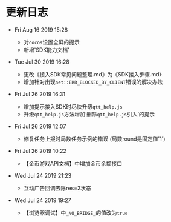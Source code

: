 # 更新日志

- Fri Aug 16 2019 15:28
  - 对`cocos`设置全屏的提示
  - 新增'SDK能力文档'

- Tue Jul 30 2019 16:28

  - 更改《接入SDK常见问题整理.md》为《SDK接入步骤.md》
  - 增加针对出现`net::ERR_BLOCKED_BY_CLIENT`错误的解决办法

- Fri Jul 26 2019 16:31

  - 增加提示接入SDK时尽快升级`qtt_help.js`
  - 升级`qtt_help.js`方法增加‘删除`qtt_help.js`引入’的提示

- Fri Jul 26 2019 12:07

  - 修复任务上报时局数任务示例的错误 (局数round是固定值'1')

- Fri Jul 26 2019 10:22

  - 【金币游戏API文档】中增加金币余额接口

- Wed Jul 24 2019 21:23

  - 互动广告回调去除res=2状态

- Wed Jul 24 2019 19:27

  - 【浏览器调试】中`_NO_BRIDGE_`的值改为`true`
